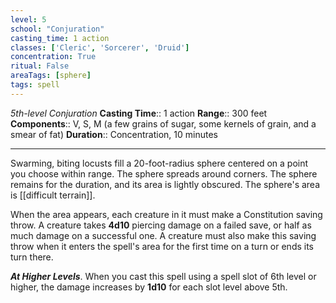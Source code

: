 ```yaml
---
level: 5
school: "Conjuration"
casting_time: 1 action
classes: ['Cleric', 'Sorcerer', 'Druid']
concentration: True
ritual: False
areaTags: [sphere]
tags: spell
---
```


_5th-level Conjuration_
**Casting Time**:: 1 action
**Range**:: 300 feet
**Components**:: V, S, M (a few grains of sugar, some kernels of grain, and a smear of fat)
**Duration**:: Concentration, 10 minutes

---

Swarming, biting locusts fill a 20-foot-radius sphere centered on a point you choose within range. The sphere spreads around corners. The sphere remains for the duration, and its area is lightly obscured. The sphere's area is [[difficult terrain]].

When the area appears, each creature in it must make a Constitution saving throw. A creature takes **4d10** piercing damage on a failed save, or half as much damage on a successful one. A creature must also make this saving throw when it enters the spell's area for the first time on a turn or ends its turn there.


**_At Higher Levels_**. When you cast this spell using a spell slot of 6th level or higher, the damage increases by **1d10** for each slot level above 5th.


